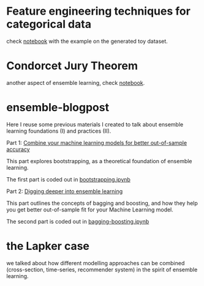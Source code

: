# Feature engineering techniques for categorical data

check <a href=https://github.com/morkapronczay/rajk-ml-course/blob/main/6-ensemble-learning/create-toy-dataset.ipynb>notebook</a> with the example on the generated toy dataset.

# Condorcet Jury Theorem

another aspect of ensemble learning, check <a href=https://github.com/morkapronczay/rajk-ml-course/blob/main/6-ensemble-learning/Condorcet-Jury-Theorem.ipynb>notebook</a>.

# ensemble-blogpost
Here I reuse some previous materials I created to talk about ensemble learning foundations (I) and practices (II).

Part 1: <a href="https://medium.com/starschema-blog/combine-your-machine-learning-models-for-better-out-of-sample-accuracy-14f0f60ffe13">Combine your machine learning models for better out-of-sample accuracy</a>

This part explores bootstrapping, as a theoretical foundation of ensemble learning.

The first part is coded out in <a href=https://github.com/morkapronczay/ensemble-blogpost/blob/master/bootstrap.ipynb>bootstrapping.ipynb</a>

Part 2: <a href="https://medium.com/starschema-blog/digging-deeper-into-ensemble-learning-7d218be8cf00">Digging deeper into ensemble learning</a>

This part outlines the concepts of bagging and boosting, and how they help you get better out-of-sample fit for your Machine Learning model.

The second part is coded out in <a href=https://github.com/morkapronczay/ensemble-blogpost/blob/master/bagging-boosting.ipynb>bagging-boosting.ipynb</a>

# the Lapker case

we talked about how different modelling approaches can be combined (cross-section, time-series, recommender system) in the spirit of ensemble learning.
